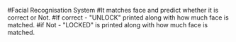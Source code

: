 #Facial Recognisation System
#It matches face and predict whether it is correct or Not.
#If correct - "UNLOCK" printed along with how much face is matched.
#if Not - "LOCKED" is printed along with how much face is matched.
